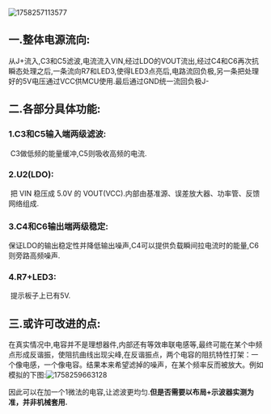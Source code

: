 ![1758257113577](C:\Users\lenovo\AppData\Roaming\Typora\typora-user-images\1758257113577.png)

## 一.整体电源流向:

从J+流入,C3和C5滤波,电流流入VIN,经过LDO的VOUT流出,经过C4和C6再次抗瞬态处理之后,一条流向R7和LED3,使得LED3点亮后,电路流回负极,另一条把处理好的5V电压通过VCC供MCU使用.最后通过GND统一流回负极J-

## 二.各部分具体功能:

### **1.C3和C5输入端两级滤波:**

​	C3做低频的能量缓冲,C5则吸收高频的电流.

### **2.U2(LDO):**

​	把 VIN 稳压成 5.0V 的 VOUT(VCC).内部由基准源、误差放大器、功率管、反馈网络组成.

### **3.C4和C6输出端两级稳定:**

​	保证LDO的输出稳定性并降低输出噪声,C4可以提供负载瞬间拉电流时的能量,C6则旁路高频噪声.

### **4.R7+LED3:**

​	提示板子上已有5V.

## 三.或许可改进的点:

在真实情况中,电容并不是理想器件,内部还有等效串联电感等,最终可能在某个中频点形成反谐振，使阻抗曲线出现尖峰,在反谐振点，两个电容的阻抗特性打架：一个像电感，一个像电容。结果本来希望滤掉的噪声，在某个频率反而被放大。例如模拟的下图:![1758259663128](C:\Users\lenovo\AppData\Roaming\Typora\typora-user-images\1758259663128.png)

因此可以在加一个1微法的电容,让滤波更均匀.**但是否需要以布局+示波器实测为准，并非机械套用.**

